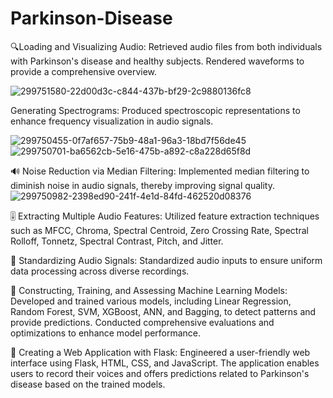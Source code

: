 # Parkinson-Disease

🔍Loading and Visualizing Audio: Retrieved audio files from both individuals with Parkinson's disease and healthy subjects. Rendered waveforms to provide a comprehensive overview.

![299751580-22d00d3c-c844-437b-bf29-2c9880136fc8](https://github.com/souhailf17/Parkinson-Disease/assets/80196273/7b464b43-7a0b-4edf-b51a-d6d8cdccdf89)

Generating Spectrograms: Produced spectroscopic representations to enhance frequency visualization in audio signals.

![299750455-0f7af657-75b9-48a1-96a3-18bd7f56de45](https://github.com/souhailf17/Parkinson-Disease/assets/80196273/030d2d66-d875-4855-bd2f-a1ff28cd77cd)
![299750701-ba6562cb-5e16-475b-a892-c8a228d65f8d](https://github.com/souhailf17/Parkinson-Disease/assets/80196273/06d7a608-bbc3-494c-acae-21ab5f30f772)

🔊 Noise Reduction via Median Filtering: Implemented median filtering to diminish noise in audio signals, thereby improving signal quality.
![299750982-2398ed90-241f-4e1d-84fd-462520d08376](https://github.com/souhailf17/Parkinson-Disease/assets/80196273/5f092506-500f-451d-8354-711e42eec5e9)

🎚️ Extracting Multiple Audio Features: Utilized feature extraction techniques such as MFCC, Chroma, Spectral Centroid, Zero Crossing Rate, Spectral Rolloff, Tonnetz, Spectral Contrast, Pitch, and Jitter.

🔄 Standardizing Audio Signals: Standardized audio inputs to ensure uniform data processing across diverse recordings.

🤖 Constructing, Training, and Assessing Machine Learning Models: Developed and trained various models, including Linear Regression, Random Forest, SVM, XGBoost, ANN, and Bagging, to detect patterns and provide predictions. Conducted comprehensive evaluations and optimizations to enhance model performance.

🚀 Creating a Web Application with Flask: Engineered a user-friendly web interface using Flask, HTML, CSS, and JavaScript. The application enables users to record their voices and offers predictions related to Parkinson's disease based on the trained models.
